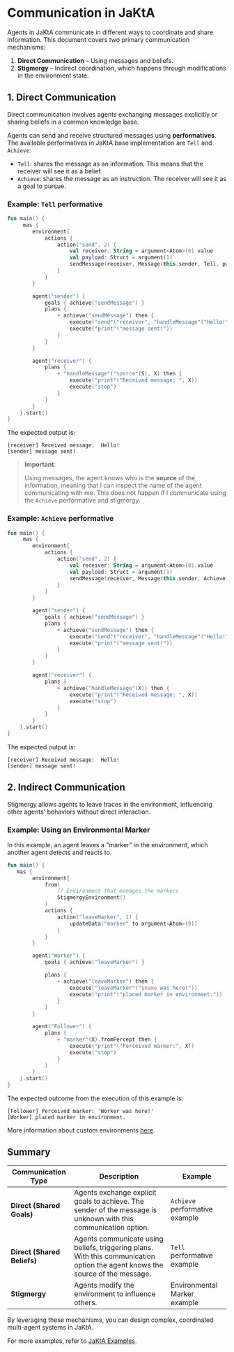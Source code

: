 # Communication in JaKtA

Agents in JaKtA communicate in different ways to coordinate and share information. This document covers two primary communication mechanisms:

1. **Direct Communication** – Using messages and beliefs.
2. **Stigmergy** – Indirect coordination, which happens through modifications in the environment state.


## 1. Direct Communication

Direct communication involves agents exchanging messages explicitly or sharing beliefs in a common knowledge base.

Agents can send and receive structured messages using **performatives**.
The available performatives in JaKtA base implementation are `Tell` and `Achieve`:
  - `Tell`: shares the message as an information. This means that the receiver will see it as a belief.
  - `Achieve`: shares the message as an instruction. The receiver will see it as a goal to pursue.

### Example: `Tell` performative

```kt showLineNumbers
fun main() {
     mas {
        environment{
            actions {
                action("send", 2) {
                    val receiver: String = argument<Atom>(0).value
                    val payload: Struct = argument(1)
                    sendMessage(receiver, Message(this.sender, Tell, payload))
                }
            }
        }

        agent("sender") {
            goals { achieve("sendMessage") }
            plans {
                + achieve("sendMessage") then {
                    execute("send"("receiver", "handleMessage"("Hello!")))
                    execute("print"("message sent!"))
                }
            }
        }

        agent("receiver") {
            plans {
                + "handleMessage"("source"(S), X) then {
                    execute("print"("Received message: ", X))
                    execute("stop")
                }
            }
        }
    }.start()
}
```

The expected output is:
```
[receiver] Received message:  Hello!
[sender] message sent!
```

> **Important**: 
> 
> Using messages, the agent knows who is the **source** of the information, meaning that I can inspect the name of the agent communicating with me.
> This does not happen if I communicate using the `Achieve` performative and stigmergy.


### Example: `Achieve` performative
```kt showLineNumbers
fun main() {
     mas {
        environment{
            actions {
                action("send", 2) {
                    val receiver: String = argument<Atom>(0).value
                    val payload: Struct = argument(1)
                    sendMessage(receiver, Message(this.sender, Achieve, payload))
                }
            }
        }

        agent("sender") {
            goals { achieve("sendMessage") }
            plans {
                + achieve("sendMessage") then {
                    execute("send"("receiver", "handleMessage"("Hello!")))
                    execute("print"("message sent!"))
                }
            }
        }

        agent("receiver") {
            plans {
                + achieve("handleMessage"(X)) then {
                    execute("print"("Received message: ", X))
                    execute("stop")
                }
            }
        }
    }.start()
}
```

The expected output is:
```
[receiver] Received message:  Hello!
[sender] message sent!
```

## 2. Indirect Communication

Stigmergy allows agents to leave traces in the environment, influencing other agents' behaviors without direct interaction.

### Example: Using an Environmental Marker

In this example, an agent leaves a "marker" in the environment, which another agent detects and reacts to.

```kt showLineNumbers
fun main() {
   mas {
        environment{
            from(
                // Environment that manages the markers
                StigmergyEnvironment()
            )
            actions {
                action("leaveMarker", 1) {
                    updateData("marker" to argument<Atom>(0))
                }
            }
        }

        agent("Worker") {
            goals { achieve("leaveMarker") }

            plans {
                + achieve("leaveMarker") then {
                    execute("leaveMarker"("$name was here!"))
                    execute("print"("placed marker in environment."))
                }
            }
        }

        agent("Follower") {
            plans {
                + "marker"(X).fromPercept then {
                    execute("print"("Perceived marker:", X))
                    execute("stop")
                }
            }
        }
    }.start()
}
```

The expected outcome from the execution of this example is:
```
[Follower] Perceived marker: 'Worker was here!'
[Worker] placed marker in environment.
```

More information about custom environments [here](environment.md).

## Summary

| Communication Type | Description | Example |
|--------------------|-------------|---------|
| **Direct (Shared Goals)** | Agents exchange explicit goals to achieve. The sender of the message is unknown with this communication option. | `Achieve` performative example |
| **Direct (Shared Beliefs)** | Agents communicate using beliefs, triggering plans. With this communication option the agent knows the source of the message. | `Tell` performative example |
| **Stigmergy** | Agents modify the environment to influence others. | Environmental Marker example |

By leveraging these mechanisms, you can design complex, coordinated multi-agent systems in JaKtA.

For more examples, refer to [JaKtA Examples](https://github.com/jakta-bdi/jakta-examples).

